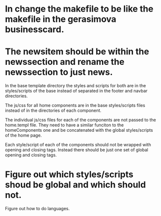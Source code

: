 In change the makefile to be like the makefile in the gerasimova businesscard.
==================
The newsitem should be within the newssection and rename the newssection to just news.
==================
In the base template directory the styles and scripts for both are in the styles/scripts of the base instead of separated in the footer and navbar directories.

The js/css for all home components are in the base styles/scripts files instead of in the directories of each component.

The individual js/css files for each of the components are not passed to the home.templ file. They need to have a similar funciton to the homeComponents one and be concatenated with the global styles/scripts of the home page.

Each style/script of each of the components should not be wrapped with opening and closing tags. Instead there should be just one set of global opening and closing tags.

Figure out which styles/scripts shoud be global and which should not.
===========

Figure out how to do languages.
